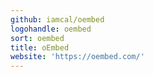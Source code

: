 ```yaml
---
github: iamcal/oembed
logohandle: oembed
sort: oembed
title: oEmbed
website: 'https://oembed.com/'
---
```


